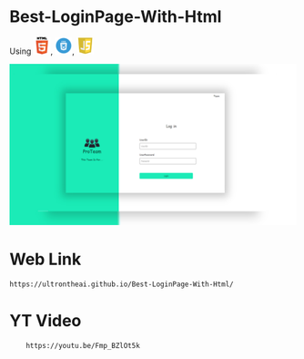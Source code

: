 # Best-LoginPage-With-Html
Using <img src="h.png" width="30px">, <img src="c.png" width="30px">, <img src="j.jpg" width="30px">

<img src="thu.jpg">

# Web Link

    https://ultrontheai.github.io/Best-LoginPage-With-Html/
    
# YT Video

        https://youtu.be/Fmp_BZlOt5k
    
